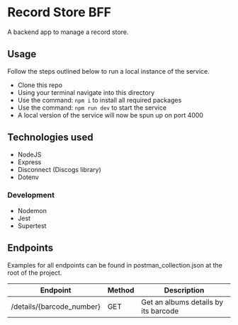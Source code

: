 # Record Store BFF

A backend app to manage a record store.

## Usage

Follow the steps outlined below to run a local instance of the service.

-   Clone this repo
-   Using your terminal navigate into this directory
-   Use the command: `npm i` to install all required packages
-   Use the command: `npm run dev` to start the service
-   A local version of the service will now be spun up on port 4000

## Technologies used

-   NodeJS
-   Express
-   Disconnect (Discogs library)
-   Dotenv

### Development

-   Nodemon
-   Jest
-   Supertest

## Endpoints

Examples for all endpoints can be found in postman_collection.json at the root of the project.

| Endpoint                  | Method | Description                          |
| ------------------------- | ------ | ------------------------------------ |
| /details/{barcode_number} | GET    | Get an albums details by its barcode |
